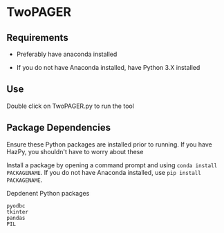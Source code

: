 # TwoPAGER

<h2>Requirements</h2>

- Preferably have anaconda installed

- If you do not have Anaconda installed, have Python 3.X installed

<h2>Use</h2>

Double click on TwoPAGER.py to run the tool

<h2>Package Dependencies</h2>

Ensure these Python packages are installed prior to running. If you have HazPy, you shouldn't have to worry about these

Install a package by opening a command prompt and using `conda install PACKAGENAME`. If you do not have Anaconda installed, use `pip install PACKAGENAME`.

Depdenent Python packages

```
pyodbc
tkinter
pandas
PIL
```

